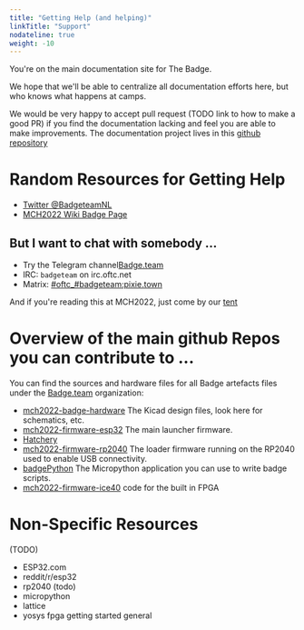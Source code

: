 ```yaml
---
title: "Getting Help (and helping)"
linkTitle: "Support"
nodateline: true
weight: -10
---
```


You're on the main documentation site for The Badge.

We hope that we'll be able to centralize all documentation efforts here,
but who knows what happens at camps.

We would be very happy to accept pull request (TODO link to how to make a
good PR) if you find the documentation lacking and feel you are able to
make improvements. The documentation project lives in this [github
repository](https://github.com/badgeteam/website)

# Random Resources for Getting Help

- [Twitter @BadgeteamNL](https://twitter.com/BadgeteamNL)
- [MCH2022 Wiki Badge Page](https://wiki.mch2022.org/Badge)


## But I want to chat with somebody ... 

- Try the Telegram channel[Badge.team](https://t.me/+tjHw6Rtao19jODM8)
- IRC: `badgeteam` on irc.oftc.net
- Matrix: [#oftc_#badgeteam:pixie.town](https://matrix.to/#/#oftc_#badgeteam:pixie.town)

And if you're reading this at MCH2022, just come by our [tent](https://map.mch2022.org/#map=20/5.5274/52.2839/0)

# Overview of the main github Repos you can contribute to ...

You can find the sources and hardware files for all Badge artefacts
files under the [Badge.team](https://github.com/badgeteam) organization:

- [mch2022-badge-hardware](https://github.com/badgeteam/mch2022-badge-hardware) The Kicad design files, look here for
  schematics, etc.
- [mch2022-firmware-esp32](https://github.com/badgeteam/mch2022-firmware-esp32) The main launcher firmware.
- [Hatchery]()
- [mch2022-firmware-rp2040](https://github.com/badgeteam/mch2022-firmware-rp2040) The loader firmware running on the RP2040
  used to enable USB connectivity.
- [badgePython](https://github.com/badgeteam/badgePython) The Micropython application you can use to write
  badge scripts.
- [mch2022-firmware-ice40](https://github.com/badgeteam/mch2022-firmware-ice40) code for the built in FPGA




# Non-Specific Resources
 (TODO)
- ESP32.com
- reddit/r/esp32
- rp2040 (todo)
- micropython 
- lattice
- yosys fpga getting started general 
